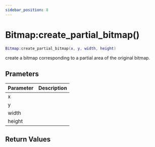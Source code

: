 ```yaml
---
sidebar_position: 8
---
```


# Bitmap:create_partial_bitmap()
```lua
Bitmap:create_partial_bitmap(x, y, width, height)
```
create a bitmap corresponding to a partial area of the original bitmap.


## Prameters
|Parameter|Description|
|-|-|
|x||
|y||
|width||
|height||


## Return Values

